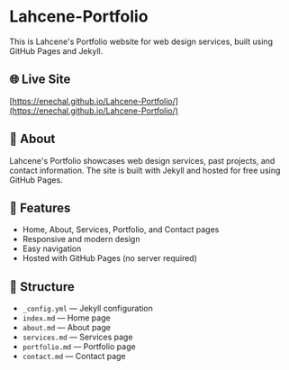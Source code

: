 # Lahcene-Portfolio

This is Lahcene's Portfolio website for web design services, built using GitHub Pages and Jekyll.

## 🌐 Live Site
[https://enechal.github.io/Lahcene-Portfolio/](https://enechal.github.io/Lahcene-Portfolio/)

## 📄 About
Lahcene's Portfolio showcases web design services, past projects, and contact information. The site is built with Jekyll and hosted for free using GitHub Pages.

## 🚀 Features
- Home, About, Services, Portfolio, and Contact pages
- Responsive and modern design
- Easy navigation
- Hosted with GitHub Pages (no server required)

## 📁 Structure
- `_config.yml` — Jekyll configuration
- `index.md` — Home page
- `about.md` — About page
- `services.md` — Services page
- `portfolio.md` — Portfolio page
- `contact.md` — Contact page
